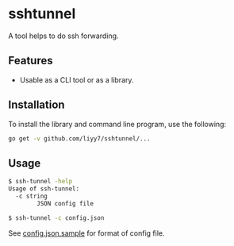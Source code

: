 # sshtunnel

A tool helps to do ssh forwarding.

## Features

* Usable as a CLI tool or as a library.

## Installation

To install the library and command line program, use the following:

```bash
go get -v github.com/liyy7/sshtunnel/...
```

## Usage

```bash
$ ssh-tunnel -help
Usage of ssh-tunnel:
  -c string
        JSON config file

$ ssh-tunnel -c config.json
```

See [config.json.sample](ssh-tunnel/config.json.sample) for format of config file.
